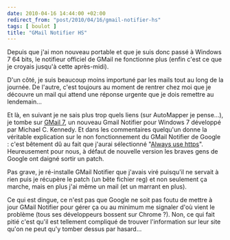 ```yaml
---
date: 2010-04-16 14:44:00 +02:00
redirect_from: "post/2010/04/16/gmail-notifier-hs"
tags: [ boulot ]
title: "GMail Notifier HS"
---
```


Depuis que j'ai mon nouveau portable et que je suis donc passé à Windows 7
64 bits, le notifieur officiel de GMail ne fonctionne plus (enfin c'est ce que
je croyais jusqu'à cette après-midi).

D'un côté, je suis beaucoup moins importuné par les mails tout au long de la
journée. De l'autre, c'est toujours au moment de rentrer chez moi que je
découvre un mail qui attend une réponse urgente que je dois remettre au
lendemain...

Et là, en suivant je ne sais plus trop quels liens (sur AutoMapper je
pense...), je tombe sur [GMail 7](http://www.michaelckennedy.net/blog/2009/07/11/GmailNewMailNotificationsForWindows7.aspx), un nouveau Gmail Notifier pour Windows 7 développé
par Michael C. Kennedy. Et dans les commentaires quelqu'un donne la véritable
explication sur le non fonctionnement du GMail Notifier de Google : c'est
bêtement dû au fait que j'aurai sélectionné "[Always use https](http://mail.google.com/support/bin/answer.py?hl=en&amp;answer=9429)". Heureusement pour nous, à défaut de nouvelle
version les braves gens de Google ont daigné sortir un patch.

Pas grave, je ré-installe GMail Notifier que j'avais viré puisqu'il ne
servait à rien puis je récupère le patch (un bête fichier reg) et non seulement
ça marche, mais en plus j'ai même un mail (et un marrant en plus).

Ce qui est dingue, ce n'est pas que Google ne soit pas foutu de mettre à
jour GMail Notifier pour gérer ça ou au minimum me signaler d'où vient le
problème (tous ses développeurs bossent sur Chrome ?). Non, ce qui fait pitié
c'est qu'il est tellement compliqué de trouver l'information sur leur site
qu'on ne peut qu'y tomber dessus par hasard...
